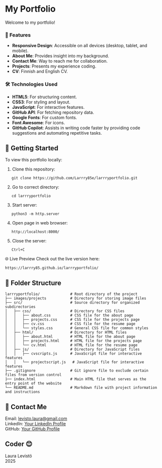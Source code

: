 # My Portfolio

Welcome to my portfolio!

### 🌟 Features

- **Responsive Design**: Accessible on all devices (desktop, tablet, and mobile).  
- **About Me**: Provides insight into my background. 
- **Contact Me**: Way to reach me for collaboration.  
- **Projects**: Presents my experience coding.   
- **CV**: Finnish and English CV.      

### 🛠️ Technologies Used

- **HTML5**: For structuring content.  
- **CSS3**: For styling and layout.  
- **JavaScript**: For interactive features.  
- **GitHub API**: For fetching repository data.    
- **Google Fonts**: For custom fonts.     
- **Font Awesome**: For icons.      
- **GitHub Copilot**: Assists in writing code faster by providing code suggestions and automating repetitive tasks.     


## 🚀 Getting Started

To view this portfolio locally:  

1. Clone this repository:  
```
   git clone https://github.com/Larrry85e/larrryportfolio.git
```   
2. Go to correct directory:  
```
   cd larrryportfolio
```  
3. Start server:  
```
   python3 -m http.server
```  
4. Open page in web browser:  
```
   http://localhost:8000/
```
5. Close the server:  
```
   Ctrl+C
```


🌐 Live Preview
Check out the live version here:
```
https://larrry85.github.io/larrryportfolio/
```

## 📂 Folder Structure
```
larrryportfolio/              # Root directory of the project
├── images/projects           # Directory for storing image files
├── src/                      # Source directory for organized subdirectories
│   ├── css/                  # Directory for CSS files
│   │   ├── about.css         # CSS file for the about page
│   │   ├── projects.css      # CSS file for the projects page
│   │   ├── cv.css            # CSS file for the resume page
│   │   └── styles.css        # General CSS file for common styles
│   ├── html/                 # Directory for HTML files
│   │   ├── about.html        # HTML file for the about page
│   │   ├── projects.html     # HTML file for the projects page
│   │   └── cv.html           # HTML file for the resume page
│   ├── js/                   # Directory for JavaScript files
│   │   ├── cvscripts.js      # JavaScript file for interactive features
│   │   └── projectscript.js   # JavaScript file for interactive features
├── .gitignore                # Git ignore file to exclude certain files from version control
├── index.html                # Main HTML file that serves as the entry point of the website
└── README.md                 # Markdown file with project information and instructions  
```

## 📧 Contact Me

Email: levisto.laura@gmail.com      
LinkedIn: [Your LinkedIn Profile](https://www.linkedin.com/in/laura-levist%C3%B6-8bba06282/)    
GitHub: [Your GitHub Profile](https://github.com/Larrry85)     


## Coder 😊
Laura Levistö     
2025